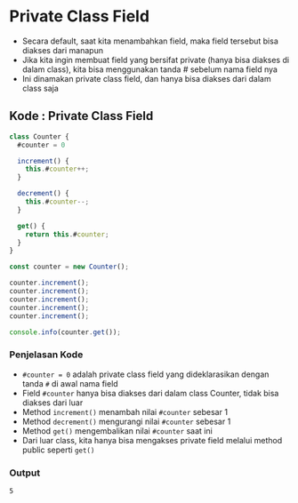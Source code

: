 # Private Class Field

- Secara default, saat kita menambahkan field, maka field tersebut bisa diakses dari manapun
- Jika kita ingin membuat field yang bersifat private (hanya bisa diakses di dalam class), kita bisa menggunakan tanda # sebelum nama field nya
- Ini dinamakan private class field, dan hanya bisa diakses dari dalam class saja

## Kode : Private Class Field

```javascript
class Counter {
  #counter = 0

  increment() {
    this.#counter++;
  }

  decrement() {
    this.#counter--;
  }

  get() {
    return this.#counter;
  }
}
```

```javascript
const counter = new Counter();

counter.increment();
counter.increment();
counter.increment();
counter.increment();
counter.increment();

console.info(counter.get());
```

### Penjelasan Kode

- `#counter = 0` adalah private class field yang dideklarasikan dengan tanda `#` di awal nama field
- Field `#counter` hanya bisa diakses dari dalam class Counter, tidak bisa diakses dari luar
- Method `increment()` menambah nilai `#counter` sebesar 1
- Method `decrement()` mengurangi nilai `#counter` sebesar 1
- Method `get()` mengembalikan nilai `#counter` saat ini
- Dari luar class, kita hanya bisa mengakses private field melalui method public seperti `get()`

### Output

```
5
```

